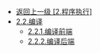 - [返回上一级 [2.程序执行]](2.程序执行/)
- [2.2.编译](2.程序执行/2.2.编译/)
  - [2.2.1.编译前端](2.程序执行/2.2.编译/2.2.1.编译前端.md)
  - [2.2.2.编译后端](2.程序执行/2.2.编译/2.2.2.编译后端.md)
